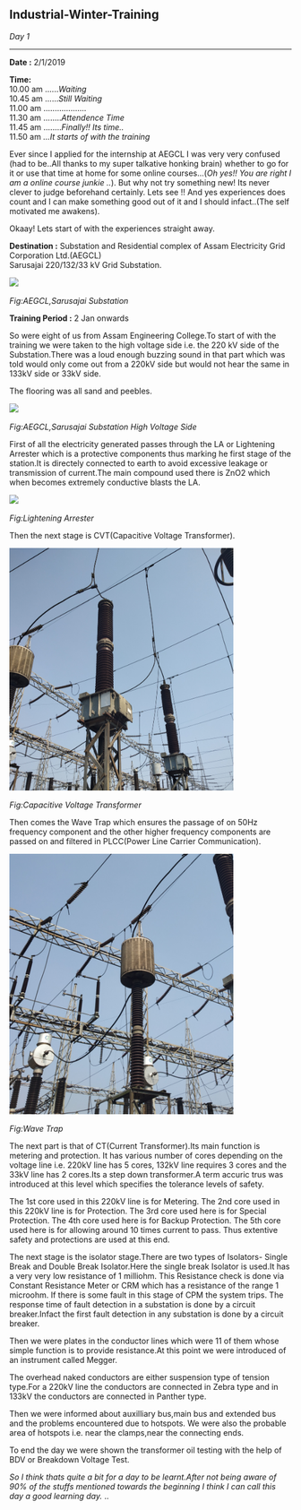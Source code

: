 ## Industrial-Winter-Training

*_Day 1_*<hr>

**Date :** 2/1/2019

**Time:** <br>10.00 am ......*Waiting*<br>
          10.45 am ......*Still Waiting*<br>
          11.00 am ...................<br>
          11.30 am ........*Attendence Time*<br>
          11.45 am ........*Finally!! Its time..*<br>
          11.50 am *...It starts of with the training*<br>
     
Ever since I applied for the internship at AEGCL I was very very confused (had to be..All thanks to my super talkative honking brain) whether to go for it or use that time at home for some online courses...(*Oh yes!! You are right I am a online course junkie ..*).
But why not try something new! Its never clever to judge beforehand certainly. Lets see !!
And yes experiences does count and I can make something good out of it and I should infact..(The self motivated me awakens).

Okaay! Lets start of with the experiences straight away.

**Destination :**
Substation and Residential complex of Assam Electricity Grid Corporation Ltd.(AEGCL)<br>
Sarusajai 220/132/33 kV Grid Substation.

<img src ="images/Image%201.jpg" width="400">
</br>

_Fig:AEGCL,Sarusajai Substation_

**Training Period :** 2 Jan onwards

So were eight of us from Assam Engineering College.To start of with the training we were taken to the high voltage side i.e. the 220 kV side of the Substation.There was a loud enough buzzing sound in that part which was told would only come out from a 220kV side but would not hear the same in 133kV side or 33kV side.

The flooring was all sand and peebles.

<img src ="images/Image%202.jpg" width="400">
</br>

_Fig:AEGCL,Sarusajai Substation High Voltage Side_

First of all the electricity generated passes through the LA or Lightening Arrester which is a protective components thus marking he first stage of the station.It is directely connected to earth to avoid excessive leakage or transmission of current.The main compound used there is ZnO2 which when becomes extremely conductive blasts the LA.

<img src ="images/Image 3_Lightening Arrester.jpg" width="400">
</br>

_Fig:Lightening Arrester_


Then the next stage is CVT(Capacitive Voltage Transformer).

<img src ="images/Image 4_CVT.jpg" width="400">
</br>

_Fig:Capacitive Voltage Transformer_


Then comes the Wave Trap which ensures the passage of on 50Hz frequency component and the other higher frequency components are passed on and filtered in PLCC(Power Line Carrier Communication).

<img src ="images/Image%205_Wave%20Trap.jpg" width="400">
</br>

_Fig:Wave Trap_


The next part is that of CT(Current Transformer).Its main function is metering and protection. It has various number of cores depending on the voltage line i.e. 220kV line has 5 cores, 132kV line requires 3 cores and the 33kV line has 2 cores.Its a step down transformer.A term accuric trus was introduced at this level which specifies the tolerance levels of safety.

The 1st core used in this 220kV line is for Metering.
The 2nd core used in this 220kV line is for Protection.
The 3rd core used here is for Special Protection.
The 4th core used here is for Backup Protection.
The 5th core used here is for allowing around 10 times current to pass.
Thus extentive safety and protections are used at this end.

The next stage is the isolator stage.There are two types of Isolators- Single Break and Double Break Isolator.Here the single break Isolator is  used.It has a very very low resistance of 1 milliohm. This Resistance check is done via Constant Resistance Meter or CRM which has a resistance of the range 1 microohm.
If there is some fault in this stage of CPM the system trips. The response time of fault detection in a substation is done by a circuit breaker.Infact the first fault detection in any substation is done by a circuit breaker.

Then we were plates in the conductor lines which were 11 of them whose simple function is to provide resistance.At this point we were introduced of an instrument called Megger.

The overhead naked conductors are either suspension type of tension type.For a 220kV line the conductors are connected in Zebra type and in 133kV the conductors are connected in Panther type.

Then we were informed about auxilliary bus,main bus and extended bus and the problems encountered due to hotspots. We were also the probable area of hotspots i.e. near the clamps,near the connecting ends.

To end the day we were shown the transformer oil testing with the help of BDV or Breakdown Voltage Test.

*So I think thats quite a bit for a day to be learnt.After not being aware of 90% of the stuffs mentioned towards the beginning I think I can call this day a good learning day.*
..

